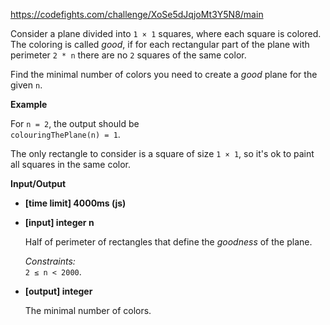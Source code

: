 https://codefights.com/challenge/XoSe5dJqjoMt3Y5N8/main
<p>Consider a plane divided into <code>1 × 1</code> squares, where each square is colored. The coloring is called <em>good</em>, if for each rectangular part of the plane with perimeter <code>2 * n</code> there are no <code>2</code> squares of the same color.</p>
<p>Find the minimal number of colors you need to create a <em>good</em> plane for the given <code>n</code>.</p>
<p><strong>Example</strong></p>
<p>For <code>n = 2</code>, the output should be<br>
<code>colouringThePlane(n) = 1</code>.</p>
<p>The only rectangle to consider is a square of size <code>1 × 1</code>, so it's ok to paint all squares in the same color.</p>
<p><strong>Input/Output</strong></p>
<ul>
<li><strong>[time limit] 4000ms (js)</strong></li>
</ul>
<ul>
<li><p><strong>[input] integer n</strong></p>
<p> Half of perimeter of rectangles that define the <em>goodness</em> of the plane.</p>
<p> <em>Constraints:</em><br>
 <code>2 ≤ n &lt; 2000</code>.</p>
</li>
<li><p><strong>[output] integer</strong> </p>
<p> The minimal number of colors.</p>
</li>
</ul>
